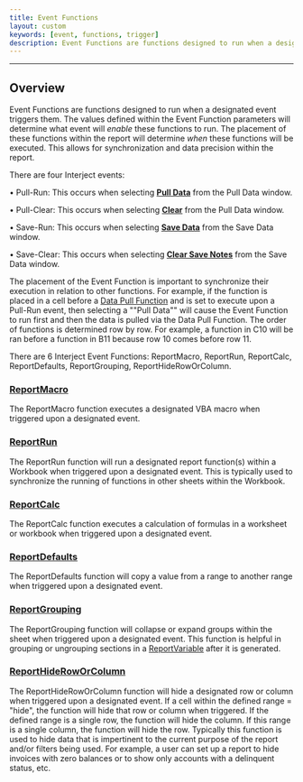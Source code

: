 ```yaml
---
title: Event Functions
layout: custom
keywords: [event, functions, trigger]
description: Event Functions are functions designed to run when a designated event triggers them.
---
```

* * *

## Overview

Event Functions are functions designed to run when a designated event triggers them. The values defined within the Event Function parameters will determine what event will _enable_ these functions to run. The placement of these functions within the report will determine _when_ these functions will be executed. This allows for synchronization and data precision within the report.

There are four Interject events:

• Pull-Run: This occurs when selecting [**Pull Data**](/wGetStarted/INTERJECT-Ribbon-Menu-Items.html#pull-data) from the Pull Data window.

• Pull-Clear: This occurs when selecting [**Clear**](/wGetStarted/INTERJECT-Ribbon-Menu-Items.html#pull-data) from the Pull Data window.

• Save-Run: This occurs when selecting [**Save Data**](/wGetStarted/INTERJECT-Ribbon-Menu-Items.html#save-data) from the Save Data window.

• Save-Clear: This occurs when selecting [**Clear Save Notes**](/wGetStarted/INTERJECT-Ribbon-Menu-Items.html#save-data) from the Save Data window.

The placement of the Event Function is important to synchronize their execution in relation to other functions. For example, if the function is placed in a cell before a [Data Pull Function](wIndex/Data-Functions-Landing.html) and is set to execute upon a Pull-Run event, then selecting a ""Pull Data"" will cause the Event Function to run first and then the data is pulled via the Data Pull Function. The order of functions is determined row by row. For example, a function in C10 will be ran before a function in B11 because row 10 comes before row 11.

There are 6 Interject Event Functions: ReportMacro, ReportRun, ReportCalc, ReportDefaults, ReportGrouping, ReportHideRowOrColumn.

### [ReportMacro](/wIndex/ReportMacro.html)

The ReportMacro function executes a designated VBA macro when triggered upon a designated event. 

### [ReportRun](/wIndex/ReportRun.html)

The ReportRun function will run a designated report function(s) within a Workbook when triggered upon a designated event. This is typically used to synchronize the running of functions in other sheets within the Workbook. 

### [ReportCalc](/wIndex/ReportCalc.html)

The ReportCalc function executes a calculation of formulas in a worksheet or workbook when triggered upon a designated event.

### [ReportDefaults](/wIndex/ReportDefaults.html)

The ReportDefaults function will copy a value from a range to another range when triggered upon a designated event.

### [ReportGrouping](/wIndex/ReportGrouping.html)

The ReportGrouping function will collapse or expand groups within the sheet when triggered upon a designated event. This function is helpful in grouping or ungrouping sections in a [ReportVariable](/wIndex/ReportVariable.html) after it is generated.

### [ReportHideRowOrColumn](/wIndex/ReportHideRowOrColumn.html)

The ReportHideRowOrColumn function will hide a designated row or column when triggered upon a designated event. If a cell within the defined range = "hide", the function will hide that row or column when triggered. If the defined range is a single row, the function will hide the column. If this range is a single column, the function will hide the row. Typically this function is used to hide data that is impertinent to the current purpose of the report and/or filters being used. For example, a user can set up a report to hide invoices with zero balances or to show only accounts with a delinquent status, etc.
